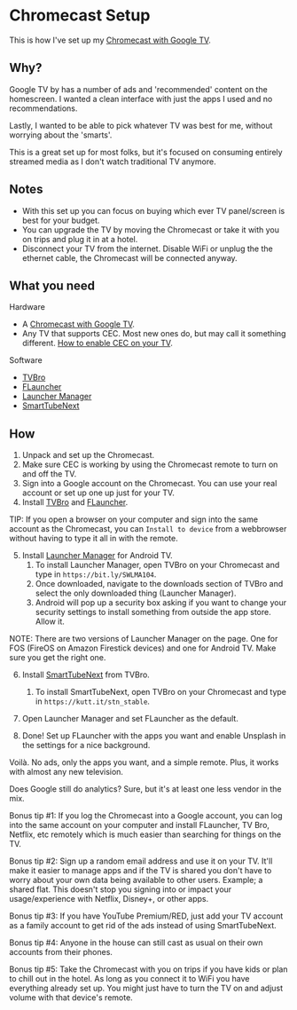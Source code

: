 # Chromecast Setup
This is how I've set up my [Chromecast with Google TV](https://store.google.com/us/product/chromecast_google_tv?hl=en-US).

## Why?
Google TV by has a number of ads and 'recommended' content on the homescreen.
I wanted a clean interface with just the apps I used and no recommendations.

Lastly, I wanted to be able to pick whatever TV was best for me, without worrying about the 'smarts'.

This is a great set up for most folks, but it's focused on consuming entirely streamed media as I don't watch traditional TV anymore.

## Notes
* With this set up you can focus on buying which ever TV panel/screen is best for your budget.
* You can upgrade the TV by moving the Chromecast or take it with you on trips and plug it in at a hotel.
* Disconnect your TV from the internet. Disable WiFi or unplug the the ethernet cable, the Chromecast will be connected anyway.

## What you need
Hardware
* A [Chromecast with Google TV](https://store.google.com/us/product/chromecast_google_tv?hl=en-US).
* Any TV that supports CEC. Most new ones do, but may call it something different. [How to enable CEC on your TV](https://techaeris.com/2023/08/10/how-to-enable-consumer-electronics-control-cec-on-popular-tv-brands/#h-activating-cec-on-different-tv-brands).

Software
* [TVBro](https://play.google.com/store/apps/details?id=com.phlox.tvwebbrowser)
* [FLauncher](https://play.google.com/store/apps/details?id=me.efesser.flauncher)
* [Launcher Manager](https://forum.xda-developers.com/t/app-firetv-noroot-launcher-manager-change-launcher-without-root.4176349/)
* [SmartTubeNext](https://github.com/yuliskov/SmartTubeNext)

## How
1. Unpack and set up the Chromecast.
2. Make sure CEC is working by using the Chromecast remote to turn on and off the TV.
3. Sign into a Google account on the Chromecast. You can use your real account or set up one up just for your TV.
4. Install [TVBro](https://play.google.com/store/apps/details?id=com.phlox.tvwebbrowser) and [FLauncher](https://play.google.com/store/apps/details?id=me.efesser.flauncher).

TIP: If you open a browser on your computer and sign into the same account as the Chromecast, you can `Install to device` from a webbrowser without having to type it all in with the remote.

5. Install [Launcher Manager](https://forum.xda-developers.com/t/app-firetv-noroot-launcher-manager-change-launcher-without-root.4176349/) for Android TV.
   1. To install Launcher Manager, open TVBro on your Chromecast and type in `https://bit.ly/SWLMA104`.
   2. Once downloaded, navigate to the downloads section of TVBro and select the only downloaded thing (Launcher Manager).
   3. Android will pop up a security box asking if you want to change your security settings to install something from outside the app store. Allow it.

NOTE: There are two versions of Launcher Manager on the page. One for FOS (FireOS on Amazon Firestick devices) and one for Android TV. Make sure you get the right one.

6. Install [SmartTubeNext]() from TVBro.
   1. To install SmartTubeNext, open TVBro on your Chromecast and type in `https://kutt.it/stn_stable`.
    
7. Open Launcher Manager and set FLauncher as the default.
8. Done! Set up FLauncher with the apps you want and enable Unsplash in the settings for a nice background.


Voilà. No ads, only the apps you want, and a simple remote. Plus, it works with almost any new television.

Does Google still do analytics? Sure, but it's at least one less vendor in the mix.

Bonus tip #1: If you log the Chromecast into a Google account, you can log into the same account on your computer and install FLauncher, TV Bro, Netflix, etc remotely which is much easier than searching for things on the TV.

Bonus tip #2: Sign up a random email address and use it on your TV. It'll make it easier to manage apps and if the TV is shared you don't have to worry about your own data being available to other users. Example; a shared flat. This doesn't stop you signing into or impact your usage/experience with Netflix, Disney+, or other apps.

Bonus tip #3: If you have YouTube Premium/RED, just add your TV account as a family account to get rid of the ads instead of using SmartTubeNext.

Bonus tip #4: Anyone in the house can still cast as usual on their own accounts from their phones.

Bonus tip #5: Take the Chromecast with you on trips if you have kids or plan to chill out in the hotel. As long as you connect it to WiFi you have everything already set up. You might just have to turn the TV on and adjust volume with that device's remote.
